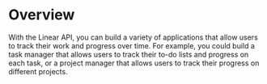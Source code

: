 # Overview

With the Linear API, you can build a variety of applications that allow users
to track their work and progress over time. For example, you could build a task
manager that allows users to track their to-do lists and progress on each task,
or a project manager that allows users to track their progress on different
projects.
